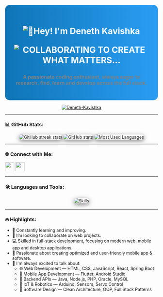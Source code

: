 <!-- Typing animation for name -->
<div align="center" style="background: linear-gradient(to right, #0e75b6, #2a9df4); padding: 30px; border-radius: 15px;">
  <h1 align="center" style="color: white;">
    <span align="center">
      <img src="https://readme-typing-svg.herokuapp.com?font=Fira+Code&size=30&duration=3000&pause=500&color=FFFFFF&center=true&vCenter=true&width=735&lines=👋Hey!+I'm+Deneth+Kavishka" alt="👋Hey! I'm Deneth Kavishka">
      <p align="center">
        <img src="https://readme-typing-svg.herokuapp.com?font=Orbitron&size=14&duration=3000&pause=500&color=00FFFF&center=true&vCenter=true&width=800&lines=COLLABORATING+TO+CREATE+WHAT+MATTERS..." alt="COLLABORATING TO CREATE WHAT MATTERS..." />
      </p>
    </span>
  </h1>

  <!-- Hacker Animation with Hoodie from LottieFiles 
  <div style="margin: 20px 0;">
    <iframe src="https://lottie.host/embed/8cc98a92-7b95-4ebc-8899-62197400555d/1VJjE0kKYt.json" 
            style="width: 300px; height: 300px; border: none; background: transparent;" 
            allowfullscreen>
    </iframe>
  </div>-->

  <h3 style="color: Grey;">A passionate coding enthusiast, always eager to research, find, learn and develop across the full stack.</h3>
</div>

<p align="center" style="margin-top: 15px;">
  <a href="https://github.com/deneth-kavishka">
    <img src="https://komarev.com/ghpvc/?username=deneth-kavishka&label=Profile%20Views&color=11f1e7&style=flat" alt="Deneth-Kavishka" />
  </a><br/>
</p>
  <!--strong><a href="https://github.com/deneth-kavishka">Deneth-Kavishka</a></strong-->
</p>

---

### 📊 GitHub Stats:

<p align="center">
  <img src="https://github-readme-streak-stats.herokuapp.com/?user=deneth-kavishka&theme=radical" alt="GitHub streak stats" style="border-radius: 15px; box-shadow: 0px 4px 15px rgba(0, 0, 0, 0.5);" />
  <img src="https://github-readme-stats.vercel.app/api?username=deneth-kavishka&show_icons=true&locale=en&theme=radical" alt="GitHub stats" style="border-radius: 15px; box-shadow: 0px 4px 15px rgba(0, 0, 0, 0.5);" />
  <img src="https://github-readme-stats.vercel.app/api/top-langs/?username=deneth-kavishka&layout=compact&theme=radical" alt="Most Used Languages" style="border-radius: 15px; box-shadow: 0px 4px 15px rgba(0, 0, 0, 0.5);" />
</p>

---

### 🌐 Connect with Me:
<p align="left">

<a href="https://www.linkedin.com/in/deneth-kavishka-338288284/" target="_blank"><img height="30" src="https://raw.githubusercontent.com/trinwin/trinwin/master/icons/linkedin.png?raw=true"></a> 
<a href="https://x.com/Deneth_kavish" target="_blank"><img height="30" src="https://raw.githubusercontent.com/trinwin/trinwin/master/icons/twitter.png?raw=true"></a>

<!--<a  target="_blank">
  <img src="https://skillicons.dev/icons?i=linkedin" alt="LinkedIn" width="28" height="28" style="border-radius: 15px; padding: 5px; background: linear-gradient(145deg, #1c1c1c, #242424); box-shadow: 5px 5px 10px #1a1a1a, -5px -5px 10px #2e2e2e;" />
</a> 
<a href="https://x.com/Deneth_Kavish" target="_blank">
  <img src="https://skillicons.dev/icons?i=twitter" alt="Twitter" width="28" height="28" style="border-radius: 15px; padding: 5px; background: linear-gradient(145deg, #1c1c1c, #242424); box-shadow: 5px 5px 10px #1a1a1a, -5px -5px 10px #2e2e2e;" />
</a>-->

</p>
  <!--<a href="https://youtube.com/@techverse" target="_blank">
    <img src="https://skillicons.dev/icons?i=youtube" alt="YouTube" style="border-radius: 10px; padding: 5px; background: linear-gradient(145deg, #1c1c1c, #242424); box-shadow: 5px 5px 10px #1a1a1a, -5px -5px 10px #2e2e2e;" /> -->
  </a>
</p>

---

### 🛠️ Languages and Tools:
<p align="center">
  <img src="https://skillicons.dev/icons?i=vscode,visualstudio,github,git,cs,c,dotnet,html,css,javascript,bootstrap,tailwind,nodejs,react,typescript,express,java,python,laravel,arduino,mysql,mongodb,postgres" alt="Skills" style="margin: 5px; border-radius: 15px; box-shadow: 0 4px 15px rgba(0, 0, 0, 0.5);" />
  
 <!-- <img src="https://cdn.jsdelivr.net/gh/devicons/devicon/icons/spring/spring-original.svg" alt="Spring Boot" width="30" height="30" style="margin: 5px; border-radius: 15px; box-shadow: 0 4px 15px rgba(0, 0, 0, 0.5);" />
  
  <img src="https://cdn.jsdelivr.net/gh/devicons/devicon/icons/oracle/oracle-original.svg" alt="Oracle DB" width="30" height="30" style="margin: 5px; border-radius: 15px; box-shadow: 0 4px 15px rgba(0, 0, 0, 0.5);" />
-->
</p>


---

### 🔥 Highlights:

- 🌱 Constantly learning and improving.
- 👯 I’m looking to collaborate on web projects.
- 💻 Skilled in full-stack development, focusing on modern web, mobile app and desktop applications.
- 🚀 Passionate about creating optimized and user-friendly mobile app & software.
- 🧠 I'm always excited to talk about:
  - 🌐 Web Development — HTML, CSS, JavaScript, React, Spring Boot  
  - 📱 Mobile App Development — Flutter, Android Studio  
  - 🔧 Backend APIs — Java, Node.js, PHP, Oracle, MySQL  
  - 🤖 IoT & Robotics — Arduino, Sensors, Servo Control  
  - 🧩 Software Design — Clean Architecture, OOP, Full Stack Patterns  


<!--
**Deneth-Kavishka/Deneth-Kavishka** is a ✨ _special_ ✨ repository because its `README.md` (this file) appears on your GitHub profile.

Here are some ideas to get you started:

- 🔭 I’m currently working on ...
- 🌱 I’m currently learning ...
- 👯 I’m looking to collaborate on ...
- 🤔 I’m looking for help with ...
- 💬 Ask me about ...
- 📫 How to reach me: ...
- 😄 Pronouns: ...
- ⚡ Fun fact: ...
-->

